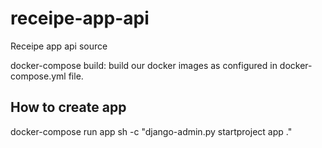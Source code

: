 # receipe-app-api
Receipe app api source


docker-compose build: build our docker images as configured in docker-compose.yml file.

## How to create app
docker-compose run app sh -c "django-admin.py startproject app ."